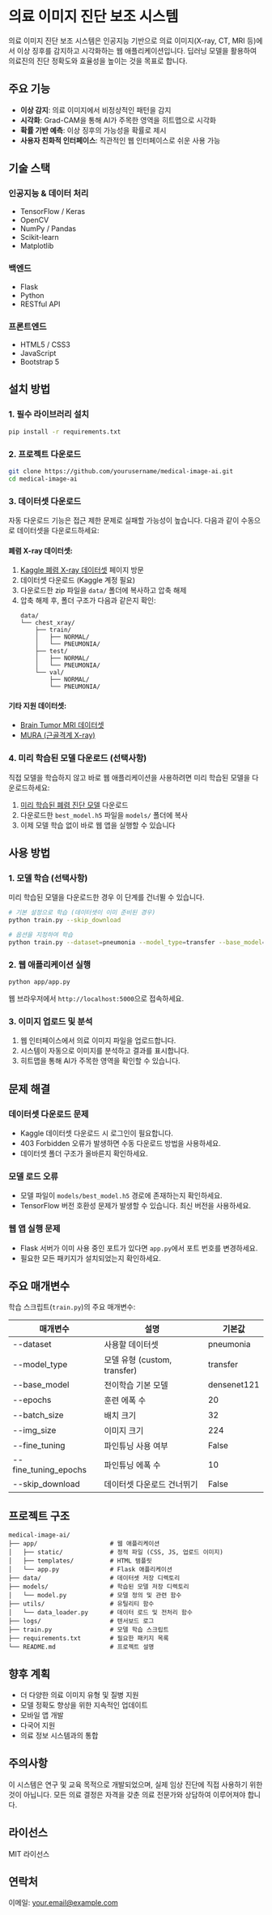# 의료 이미지 진단 보조 시스템

의료 이미지 진단 보조 시스템은 인공지능 기반으로 의료 이미지(X-ray, CT, MRI 등)에서 이상 징후를 감지하고 시각화하는 웹 애플리케이션입니다. 딥러닝 모델을 활용하여 의료진의 진단 정확도와 효율성을 높이는 것을 목표로 합니다.


## 주요 기능

- **이상 감지**: 의료 이미지에서 비정상적인 패턴을 감지
- **시각화**: Grad-CAM을 통해 AI가 주목한 영역을 히트맵으로 시각화
- **확률 기반 예측**: 이상 징후의 가능성을 확률로 제시
- **사용자 친화적 인터페이스**: 직관적인 웹 인터페이스로 쉬운 사용 가능

## 기술 스택

### 인공지능 & 데이터 처리
- TensorFlow / Keras
- OpenCV
- NumPy / Pandas
- Scikit-learn
- Matplotlib

### 백엔드
- Flask
- Python
- RESTful API

### 프론트엔드
- HTML5 / CSS3
- JavaScript
- Bootstrap 5

## 설치 방법

### 1. 필수 라이브러리 설치
```bash
pip install -r requirements.txt
```

### 2. 프로젝트 다운로드
```bash
git clone https://github.com/yourusername/medical-image-ai.git
cd medical-image-ai
```

### 3. 데이터셋 다운로드
자동 다운로드 기능은 접근 제한 문제로 실패할 가능성이 높습니다. 다음과 같이 수동으로 데이터셋을 다운로드하세요:

#### 폐렴 X-ray 데이터셋:
1. [Kaggle 폐렴 X-ray 데이터셋](https://www.kaggle.com/datasets/paultimothymooney/chest-xray-pneumonia) 페이지 방문
2. 데이터셋 다운로드 (Kaggle 계정 필요)
3. 다운로드한 zip 파일을 `data/` 폴더에 복사하고 압축 해제
4. 압축 해제 후, 폴더 구조가 다음과 같은지 확인:
   ```
   data/
   └── chest_xray/
       ├── train/
       │   ├── NORMAL/
       │   └── PNEUMONIA/
       ├── test/
       │   ├── NORMAL/
       │   └── PNEUMONIA/
       └── val/
           ├── NORMAL/
           └── PNEUMONIA/
   ```

#### 기타 지원 데이터셋:
- [Brain Tumor MRI 데이터셋](https://www.kaggle.com/datasets/navoneel/brain-mri-images-for-brain-tumor-detection)
- [MURA (근골격계 X-ray)](https://stanfordmlgroup.github.io/competitions/mura/)

### 4. 미리 학습된 모델 다운로드 (선택사항)
직접 모델을 학습하지 않고 바로 웹 애플리케이션을 사용하려면 미리 학습된 모델을 다운로드하세요:

1. [미리 학습된 폐렴 진단 모델](https://drive.google.com/file/d/1moCm7kLTiUIOhvU2jNkxUWkVBTIV8-si/view?usp=sharing) 다운로드
2. 다운로드한 `best_model.h5` 파일을 `models/` 폴더에 복사
3. 이제 모델 학습 없이 바로 웹 앱을 실행할 수 있습니다

## 사용 방법

### 1. 모델 학습 (선택사항)
미리 학습된 모델을 다운로드한 경우 이 단계를 건너뛸 수 있습니다.

```bash
# 기본 설정으로 학습 (데이터셋이 이미 준비된 경우)
python train.py --skip_download

# 옵션을 지정하여 학습
python train.py --dataset=pneumonia --model_type=transfer --base_model=densenet121 --epochs=20 --fine_tuning --skip_download
```

### 2. 웹 애플리케이션 실행
```bash
python app/app.py
```
웹 브라우저에서 `http://localhost:5000`으로 접속하세요.

### 3. 이미지 업로드 및 분석
1. 웹 인터페이스에서 의료 이미지 파일을 업로드합니다.
2. 시스템이 자동으로 이미지를 분석하고 결과를 표시합니다.
3. 히트맵을 통해 AI가 주목한 영역을 확인할 수 있습니다.

## 문제 해결

### 데이터셋 다운로드 문제
- Kaggle 데이터셋 다운로드 시 로그인이 필요합니다.
- 403 Forbidden 오류가 발생하면 수동 다운로드 방법을 사용하세요.
- 데이터셋 폴더 구조가 올바른지 확인하세요.

### 모델 로드 오류
- 모델 파일이 `models/best_model.h5` 경로에 존재하는지 확인하세요.
- TensorFlow 버전 호환성 문제가 발생할 수 있습니다. 최신 버전을 사용하세요.

### 웹 앱 실행 문제
- Flask 서버가 이미 사용 중인 포트가 있다면 `app.py`에서 포트 번호를 변경하세요.
- 필요한 모든 패키지가 설치되었는지 확인하세요.

## 주요 매개변수

학습 스크립트(`train.py`)의 주요 매개변수:

| 매개변수 | 설명 | 기본값 |
|----------|------|--------|
| --dataset | 사용할 데이터셋 | pneumonia |
| --model_type | 모델 유형 (custom, transfer) | transfer |
| --base_model | 전이학습 기본 모델 | densenet121 |
| --epochs | 훈련 에폭 수 | 20 |
| --batch_size | 배치 크기 | 32 |
| --img_size | 이미지 크기 | 224 |
| --fine_tuning | 파인튜닝 사용 여부 | False |
| --fine_tuning_epochs | 파인튜닝 에폭 수 | 10 |
| --skip_download | 데이터셋 다운로드 건너뛰기 | False |

## 프로젝트 구조
```
medical-image-ai/
├── app/                    # 웹 애플리케이션
│   ├── static/             # 정적 파일 (CSS, JS, 업로드 이미지)
│   ├── templates/          # HTML 템플릿
│   └── app.py              # Flask 애플리케이션
├── data/                   # 데이터셋 저장 디렉토리
├── models/                 # 학습된 모델 저장 디렉토리
│   └── model.py            # 모델 정의 및 관련 함수
├── utils/                  # 유틸리티 함수
│   └── data_loader.py      # 데이터 로드 및 전처리 함수
├── logs/                   # 텐서보드 로그
├── train.py                # 모델 학습 스크립트
├── requirements.txt        # 필요한 패키지 목록
└── README.md               # 프로젝트 설명
```

## 향후 계획

- 더 다양한 의료 이미지 유형 및 질병 지원
- 모델 정확도 향상을 위한 지속적인 업데이트
- 모바일 앱 개발
- 다국어 지원
- 의료 정보 시스템과의 통합

## 주의사항

이 시스템은 연구 및 교육 목적으로 개발되었으며, 실제 임상 진단에 직접 사용하기 위한 것이 아닙니다. 모든 의료 결정은 자격을 갖춘 의료 전문가와 상담하여 이루어져야 합니다.

## 라이선스

MIT 라이선스

## 연락처

이메일: your.email@example.com 
